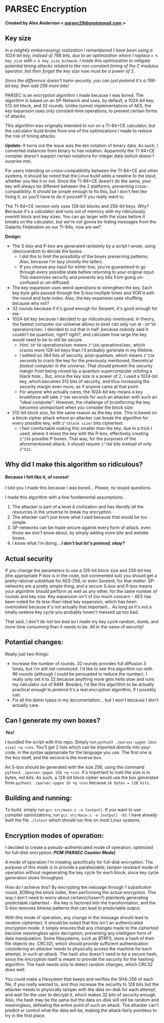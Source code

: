 # PARSEC Encryption
#### Created by Alex Anderson < parsec29@protonmail.com >

## Key size

*In a (slightly embarrassing) realization I remembered I have been using a 1024-bit key, instead of 768 bits, due to an optimization where I replace `n % key_size` with `n & key_size_bitmask`. I made this optimization to mitigate potential timing attacks related to the non-constant timing of the C modulus operator, but then forgot the key size now must be a power of 2.*

*Since the difference doesn't harm security, you can just pretend it's a 768-bit key, then add 256 more bits!*

PARSEC is an encryption algorithm I made because I was bored. The algorithm is based on an SP-Network and uses, by default, a 1024-bit key, 512-bit block, and 32 rounds. Unlike (some) implementations of AES, the key expansion uses only constant-time operations, to prevent certain forms of attacks.

This algorithm was originally intended to run on a TI-84+CE calculator, but the calculator build broke from one of the optimizations I made to reduce the risk of timing attacks.

***Update:*** It turns out the issue was the `0bX` notation of binary data. As such, I converted instances from binary to hex notation. Apparently the TI-84+CE compiler doesn't support certain notations for integer data (which doesn't surprise me).

For users intending on cross-compatibility between the TI-84+CE and other systems, it should be noted that the Linux build adds a newline to the input, whether you like it or not. Since the TI-84+CE doesn't do the same, your key will always be different between the 2 platforms, preventing cross-compatibility. It should be simple enough to fix this, but I don't feel like fixing it, so you'll have to do it yourself if you really want to.

The TI-84+CE version only uses 128-bit blocks and 256-bit keys. Why? Because it's a calculator and runs out of memory with my ridiculously overkill block and key sizes. You can go larger with the sizes before it breaks on the calculator, but we're not gonna be hiding messages from the Galactic Federation on our TI-84s, now are we?

**Design:**

- The S-box and P-box are generated randomly by a script I wrote, using /dev/urandom to decide the boxes.
    - I did this to limit the possibility of the boxes preserving patterns. Also, because I'm lazy (mostly the latter).
	- If you choose any input for either box, you're guaranteed to go through every possible state before returning to your original input. This maximizes security and prevents any bits from going un-confused or un-diffused.
- The key expansion uses weird operations to strengthen the key. Each key byte gets passed through the S-box multiple times and XOR'd with the round and byte index. Also, the key expansion uses shuffling because why not?
- 32 rounds because if it's good enough for Serpent, it's good enough for me.
- 1024-bit key because I decided to go ridiculously overboard. In theory, the fastest computer our universe allows to exist can only run at `~10^50` operations/sec. I decided to cut that in half ,because nobody said it couldn't be quantum, right? *right?*, and calculate how large the key would need to be to still be secure.
    - Hint: `10^50` operations/sec means `2^166` operations/sec, which cracks more 128-bit keys than I'll probably generate in my lifetime.
    - I settled on 384 bits of security, post-quantum, which means `2^218` seconds to crack the key for the previously mentioned, theoretical *fastest computer in the universe*. That should prevent the security margin from being closed by a quantum supercomputer orbiting a black hole... But, since the key size is a power of 2, I used a 1024-bit key, which becomes 512 bits of security, and thus increasing the security margin even more; as if anyone cares at that point.
	- For anyone who actually cares, the 1024-bit key means a key bruteforce will take `2^346` seconds for such an attacker with such an "ideal computer". However, the challenge of bruteforcing the key becomes unimportant when you consider the block size:
- 512-bit block size, for the same reason as the key size. This is based on a block-cipher attack where an attacker can break the algorithm for every possible key, with `2^(block size)` bits ciphertext.
    - I feel comfortable making this smaller than the key, due to a trick I used, where it mixes the key with the P-box, effectively creating `2^256` possible P-boxes. That way, for the purposes of the aforementioned attack, it *should* require `2^768` bits instead of only `2^512`.

## Why did I make this algorithm so ridiculous?
#### Because I felt like it, of course!
I told you I made this because I was bored... Please, no stupid questions.

I made this algorithm with a few fundamental assumptions:

1. The attacker is part of a level 4 civilization and has *literally* all the resources in the universe to break my encryption.
2. The attacker can't just *know* what I said because that would be too simple.
3. SP-networks can be made secure against every form of attack, even those we don't know about, by simply adding more bits and weirder boxes.
4. I know what I'm doing... ***I don't but let's pretend, okay?***

## Actual security
If you change the parameters to use a 128-bit block size and 256-bit key (the appropriate P-box is in the code, but commented out) you should get a pretty rational substitute for AES-256, or even Serpent, for that matter. SP-networks are a pretty simple thing, and a secure S-box and P-box means your algorithm should perform as well as any other, for the same number of rounds and key size. Key expansion isn't of too much concern - AES has been noted for its less-than-ideal key expansion, which has been overlooked because it's not actually that important... As long as it's not a totally useless key cycle you probably haven't messed up too bad.

That said, I don't do *not too bad* so I made my key cycle random, dumb, and more time consuming than it needs to be. All in the name of security!

## Potantial changes:

Really just two things:

- Increase the number of rounds. 32 rounds provides full diffusion 3 times, but I'm still not convinced. I'd like to see this algorithm run with 96 rounds (although I could be persuaded to reduce the number). I really only set it to 32 because anything more gets hella slow and runs my calculator out of RAM. Besides, I'd like this algorithm to be actually practical enough to *pretend* it's a real encryption algorithm, if I possibly can.
- Fix all the damn typos in my documentation... but I won't because I don't actually care.

## Can I generate my own boxes?
***Yes!***

I bundled the script with this repo. Simply run `python3 ./parsec-spgen [box size] +q +inv`. You'll get 2 lists which can be imported directly into your code, in the syntax appropriate for the language you use. The first one is the box itself, and the second is the inverse box.

An S-box should be generated with the size 256, using the command `python3 ./parsec-spgen 256 +q +inv`. It's important to note the size is in bytes, not bits. As such, a 128-bit block cipher would use the box generated from `python3 ./parsec-spgen 16 +q +inv` because `16 bytes = 128 bits`.


## Building and running:
To build, simply run `gcc src/main.c -o [output]`. If you want to use compiler optimizations, run `gcc src/main.c -o [output] -O3`.
I have already built the file `./lxtest` which should run fine on most Linux systems.

## Encryption modes of operation:
I decided to create a pseudo-authenticated mode of operation, optimized for full-disk encryption:
***PCM (PARSEC Counter Mode)***

A mode of operation I'm creating specifically for full-disk encryption.
The purpose of this mode is to provide a paralleizable, tamper-resistant mode of operation without regenerating the key cycle for each block; since key cycle generation slows throughput.

How do I achieve this? By encrypting the message through 1 substitution round, XORing the block index, then performing the actual encryption.
This way I don't need to worry about certain(chosen?) plaintexts generating predictable ciphertext - the key is factored into the transformation, and the S-box removes bitwise patterns that can lead to predictable output.

With this mode of operation, any change in the message should lead to random ciphertext.
It should be noted that this isn't an authenticated encryption mode. It simply ensures that any changes made to the ciphertext become meaningless upon decryption, preventing any intelligent form of data manipulation. Some filesystems, such as BTRFS, store a hash of their file objects (ex. CRC32), which should provide sufficient authentication considering an attacker needs to physically access the machine for each attempt, in such an attack. The hash also doesn't need to be a secure hash, since the encryption itself is meant to provide the security for the hashing algorithm. The hash needs only to detect random changes, which CRC32 does well.

You could make a filesystem that keeps and verifies the SHA-256 of each file, if you really wanted to, and thus increase the security to 128 bits but the attacker needs to physically tamper with the data on-disk for each attempt, and wait for the user to decrypt it, which makes 32 bits of security enough. Also, the hash may be the same but the data on-disk will still be random and meaningless, defeating the entire point of such an attack. The attacker can't predict or control what the data will be, making the attack fairly pointless to try in the first place.

